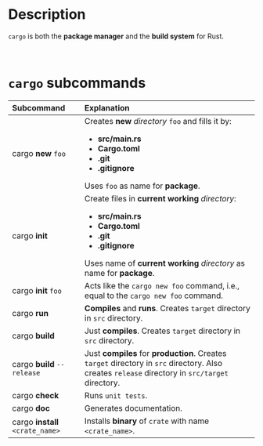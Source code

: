 # Description
``cargo`` is both the **package manager** and the **build system** for Rust.

<br>

# ``cargo`` subcommands
|Subcommand|Explanation|
|:---------|:----------|
|cargo **new** ``foo``|Creates **new** *directory* ``foo`` and fills it by: **<ul><li>src/main.rs</li><li>Cargo.toml</li><li>.git</li><li>.gitignore</li></ul>** Uses ``foo`` as name for **package**.|
|cargo **init**|Create files in **current working** *directory*: **<ul><li>src/main.rs</li><li>Cargo.toml</li><li>.git</li><li>.gitignore</li></ul>** Uses name of **current working** *directory* as name for **package**.|
|cargo **init** ``foo``|Acts like the ``cargo new foo`` command, i.e., equal to the ``cargo new foo`` command.|
|cargo **run**|**Compiles** and **runs**. Creates ``target`` directory in ``src`` directory.|
|cargo **build**|Just **compiles**. Creates ``target`` directory in ``src`` directory.|
|cargo **build** ``--release``|Just **compiles** for **production**. Creates ``target`` directory in ``src`` directory. Also creates ``release`` directory in ``src/target`` directory.|
|cargo **check**|Runs ``unit tests``.|
|cargo **doc**|Generates documentation.|
|cargo **install** ``<crate_name>``|Installs **binary** of ``crate`` with name ``<crate_name>``.|
